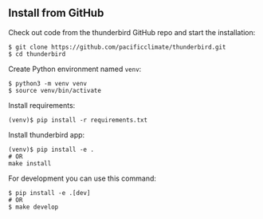 ## Install from GitHub

Check out code from the thunderbird GitHub repo and start the installation:
```
$ git clone https://github.com/pacificclimate/thunderbird.git
$ cd thunderbird
```

Create Python environment named `venv`:
```
$ python3 -m venv venv
$ source venv/bin/activate
```

Install requirements:
```
(venv)$ pip install -r requirements.txt
```

Install thunderbird app:
```
(venv)$ pip install -e .
# OR
make install
```

For development you can use this command:
```
$ pip install -e .[dev]
# OR
$ make develop
```
